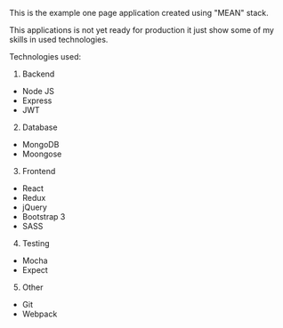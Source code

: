 This is the example one page application created using "MEAN" stack.

This applications is not yet ready for production it just show some of my skills in used technologies.

Technologies used:
1. Backend
 - Node JS
 - Express
 - JWT
2. Database
 - MongoDB
 - Moongose
3. Frontend
 - React
 - Redux
 - jQuery
 - Bootstrap 3
 - SASS
4. Testing
 - Mocha
 - Expect
5. Other
 - Git
 - Webpack
